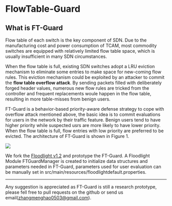 FlowTable-Guard
====================================


What is FT-Guard
-------------------

Flow table of each switch is the key component of SDN. Due to the manufacturing cost and power consumption of TCAM, most commodity switches are equipped with relatively limited flow table space, which is usually insufficient in many SDN circumstances.

When the flow table is full, existing SDN switches adopt a LRU eviction mechanism to eliminate some entries to make space for new-coming flow rules. This eviction mechanism could be exploited by an attacker to commit the **flow table overflow attack**. By sending packets filled with deliberately forged header values, numerous new flow rules are tricked from the controller and frequent replacements woule happen in the flow table, resulting in more table-misses from benign users.

FT-Guard is a behavior-based priority-aware defense strategy to cope with overflow attack mentioned above, the basic idea is to commit evaluations for users in the network by their traffic feature. Benign users tend to have higher priority while suspected usrs are more likely to have lower priority. When the flow table is full, flow entries with low priority are preferred to be evicted. The architecture of FT-Guard is shown in Figure 1.

![](http://i.imgur.com/oEUNAtB.png)

We fork the [Floodlight v1.2](https://github.com/ZhangMenghao/FG/commit/b5be294d8484d7eab0ed840dd15c6259a3b0eaaa) and prototype the FT-Guard. A Floodlight Module FTGuardManager is created to initialize data structures and parameters needed in FT-Guard, parameters used for user evaluation can be manually set in src/main/resources/floodlightdefault.properties.

---------------------

Any suggestion is appreciated as FT-Guard is still a research prototype, please fell free to pull requests on the github or send us email(zhangmenghao0503@gmail.com).